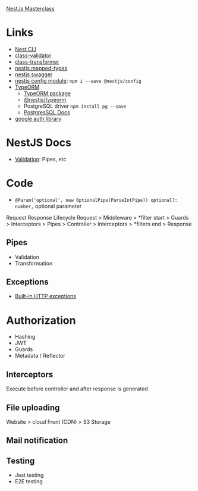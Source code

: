 [NestJs Masterclass](https://www.udemy.com/share/10bAMJ3@BEy_KYScW6iUILWZIeAvhJXyXv-ful6qjEDX93R4QsWvQusLltG7PVCUkcw5PxlJkQ==/)

# Links

- [Nest CLI]()
- [class-validator](https://github.com/typestack/class-validator)
- [class-transformer](https://www.npmjs.com/package/class-transformer)
- [nestjs mapped-types](https://github.com/nestjs/mapped-types)
- [nestjs swagger](https://docs.nestjs.com/openapi/introduction)
- [nestjs config module](https://docs.nestjs.com/techniques/configuration): `npm i --save @nestjs/config`
- [TypeORM](https://typeorm.io/)
  - [TypeORM package](https://github.com/typeorm/typeorm)
  - [@nestjs/typeorm](https://github.com/nestjs/typeorm#readme)
  - PostgreSQL driver `npm install pg --save`
  - [PostgresSQL Docs](https://www.postgresql.org/docs/17/index.html)
- [google auth library](https://github.com/googleapis/google-auth-library-nodejs)

# NestJS Docs

- [Validation](https://docs.nestjs.com/techniques/validation): Pipes, etc

# Code

- `@Param('optional', new OptionalPipe(ParseIntPipe)) optional?: number,` optional parameter

Request Response Lifecycle
Request > Middleware >
*filter start >
Guards > Interceptors > Pipes > Controller > Interceptors >
*filters end >
Response

## Pipes

- Validation
- Transformation

## Exceptions

- [Built-in HTTP exceptions](https://docs.nestjs.com/exception-filters#built-in-http-exceptions)

# Authorization

- Hashing
- JWT
- Guards
- Metadata / Reflector

## Interceptors

Execute before controller and after response is generated

## File uploading

Website > cloud Front (CDN) > S3 Storage

## Mail notification

## Testing

- Jest testing
- E2E testing
